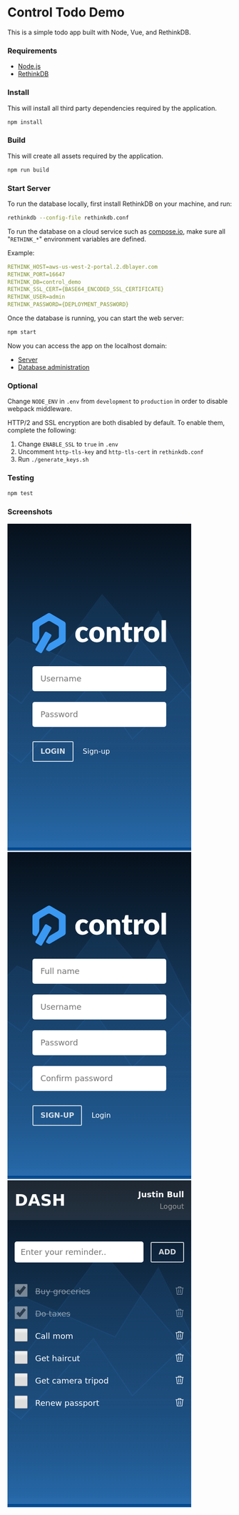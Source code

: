 # Control Todo Demo

This is a simple todo app built with Node, Vue, and RethinkDB.

### Requirements

- [Node.js](https://nodejs.org/en/download/)
- [RethinkDB](https://rethinkdb.com/docs/install/)

### Install

This will install all third party dependencies required by the application.

```bash
npm install
```

### Build

This will create all assets required by the application.

```bash
npm run build
```

### Start Server

To run the database locally, first install RethinkDB on your machine, and run:

```bash
rethinkdb --config-file rethinkdb.conf
```

To run the database on a cloud service such as [compose.io](https://app.compose.io/), make sure all "`RETHINK_*`" environment variables are defined.

Example:

```yaml
RETHINK_HOST=aws-us-west-2-portal.2.dblayer.com
RETHINK_PORT=16647
RETHINK_DB=control_demo
RETHINK_SSL_CERT={BASE64_ENCODED_SSL_CERTIFICATE}
RETHINK_USER=admin
RETHINK_PASSWORD={DEPLOYMENT_PASSWORD}
```

Once the database is running, you can start the web server:

```bash
npm start
```

Now you can access the app on the localhost domain:

- [Server](http://localhost:8000/)
- [Database administration](http://localhost:8080/)

### Optional

Change `NODE_ENV` in `.env` from `development` to `production` in order to disable webpack middleware.

HTTP/2 and SSL encryption are both disabled by default. To enable them, complete the following:
1. Change `ENABLE_SSL` to `true` in `.env`
2. Uncomment `http-tls-key` and `http-tls-cert` in `rethinkdb.conf`
3. Run `./generate_keys.sh`

### Testing

```bash
npm test
```

### Screenshots

![Login](screenshots/login.png?raw=true)
![Signup](screenshots/signup.png?raw=true)
![Dashboard](screenshots/dashboard.png?raw=true)
